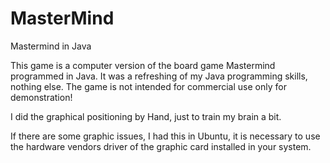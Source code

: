 # MasterMind
Mastermind in Java

This game is a computer version of the board game Mastermind programmed in Java. It was a refreshing of my Java programming skills, 
nothing else. The game is not intended for commercial use only for demonstration! 

I did the graphical positioning by Hand, just to train my brain a bit.

If there are some graphic issues, I had this in Ubuntu, it is necessary to use the hardware vendors driver of the graphic card installed 
in your system.
